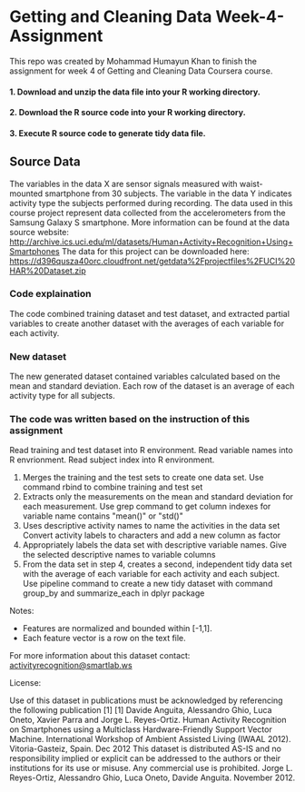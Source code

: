 # Getting and Cleaning Data Week-4-Assignment

This repo was created by Mohammad Humayun Khan to finish the assignment for week 4 of Getting and Cleaning Data Coursera course.
#### 1. Download and unzip the data file into your R working directory.
#### 2. Download the R source code into your R working directory.
#### 3. Execute R source code to generate tidy data file.

## Source Data
The variables in the data X are sensor signals measured with waist-mounted smartphone from 30 subjects. The variable in the data Y indicates activity type the subjects performed during recording.
The data used in this course project represent data collected from the accelerometers from the Samsung Galaxy S smartphone. 
More information can be found at the data source website:
http://archive.ics.uci.edu/ml/datasets/Human+Activity+Recognition+Using+Smartphones
The data for this project can be downloaded here:
https://d396qusza40orc.cloudfront.net/getdata%2Fprojectfiles%2FUCI%20HAR%20Dataset.zip


### Code explaination
The code combined training dataset and test dataset,  and extracted partial variables to create another dataset with the averages of each variable for each activity.

### New dataset
The new generated dataset contained variables calculated based on the mean and standard deviation. Each row of the dataset is an average of each activity type for all subjects.

### The code was written based on the instruction of this assignment
Read training and test dataset into R environment.
Read variable names into R envrionment.
Read subject index into R environment.

1. Merges the training and the test sets to create one data set.
Use command rbind to combine training and test set
2. Extracts only the measurements on the mean and standard deviation for each measurement.
Use grep command to get column indexes for variable name contains "mean()" or "std()"
3. Uses descriptive activity names to name the activities in the data set
Convert activity labels to characters and add a new column as factor
4. Appropriately labels the data set with descriptive variable names.
Give the selected descriptive names to variable columns
5. From the data set in step 4, creates a second, independent tidy data set with the average of each variable for each activity and each subject.
Use pipeline command to create a new tidy dataset with command group_by and summarize_each in dplyr package

Notes: 
- Features are normalized and bounded within [-1,1].
- Each feature vector is a row on the text file.

For more information about this dataset contact: activityrecognition@smartlab.ws

License:
 
Use of this dataset in publications must be acknowledged by referencing the following publication [1] 
[1] Davide Anguita, Alessandro Ghio, Luca Oneto, Xavier Parra and Jorge L. Reyes-Ortiz. Human Activity Recognition on Smartphones using a Multiclass Hardware-Friendly Support Vector Machine. International Workshop of Ambient Assisted Living (IWAAL 2012). Vitoria-Gasteiz, Spain. Dec 2012
This dataset is distributed AS-IS and no responsibility implied or explicit can be addressed to the authors or their institutions for its use or misuse. Any commercial use is prohibited. Jorge L. Reyes-Ortiz, Alessandro Ghio, Luca Oneto, Davide Anguita. November 2012.
